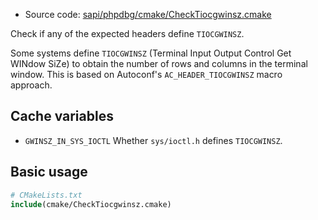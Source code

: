 <!-- This is auto-generated file. -->
* Source code: [sapi/phpdbg/cmake/CheckTiocgwinsz.cmake](https://github.com/petk/php-build-system/blob/master/cmake/sapi/phpdbg/cmake/CheckTiocgwinsz.cmake)

Check if any of the expected headers define `TIOCGWINSZ`.

Some systems define `TIOCGWINSZ` (Terminal Input Output Control Get WINdow SiZe)
to obtain the number of rows and columns in the terminal window. This is based
on Autoconf's `AC_HEADER_TIOCGWINSZ` macro approach.

## Cache variables

* `GWINSZ_IN_SYS_IOCTL`
  Whether `sys/ioctl.h` defines `TIOCGWINSZ`.

## Basic usage

```cmake
# CMakeLists.txt
include(cmake/CheckTiocgwinsz.cmake)
```
